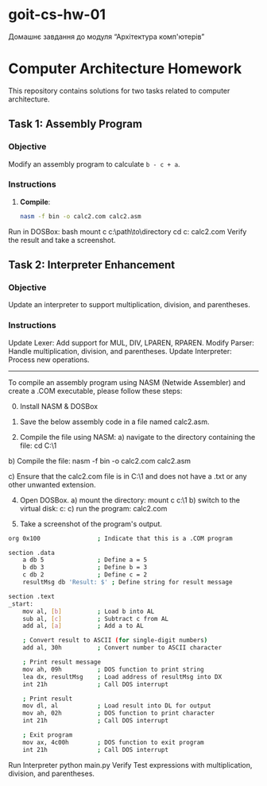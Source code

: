 # goit-cs-hw-01
Домашнє завдання до модуля “Архітектура комп'ютерів”

# Computer Architecture Homework

This repository contains solutions for two tasks related to computer architecture.

## Task 1: Assembly Program

### Objective
Modify an assembly program to calculate `b - c + a`.

### Instructions
1. **Compile**:
   ```bash
   nasm -f bin -o calc2.com calc2.asm
   ```
Run in DOSBox:
bash
mount c c:\path\to\directory
cd c:
calc2.com
Verify the result and take a screenshot.

## Task 2: Interpreter Enhancement

### Objective
Update an interpreter to support multiplication, division, and parentheses.

### Instructions
Update Lexer: Add support for MUL, DIV, LPAREN, RPAREN.
Modify Parser: Handle multiplication, division, and parentheses.
Update Interpreter: Process new operations.
__________________________________________________________________________________________________________________________________________________________________________________________________________________________________

To compile an assembly program using NASM (Netwide Assembler) and create a .COM executable, please follow these steps:

0. Install NASM & DOSBox
   
1.	Save the below assembly code in a file named calc2.asm.

2.	 Compile the file using NASM:
a)	navigate to the directory containing the file:
cd C:\1

b)	Compile the file:
nasm -f bin -o calc2.com calc2.asm

c)	Ensure that the calc2.com file is in C:\1 and does not have a .txt or any other unwanted extension.

4.	Open DOSBox.
a)	mount the directory:
mount c c:\1
b)	switch to the virtual disk:
c:
c)	run the program:
calc2.com

5.	Take a screenshot of the program's output.

```bash
org 0x100                ; Indicate that this is a .COM program

section .data
    a db 5               ; Define a = 5
    b db 3               ; Define b = 3
    c db 2               ; Define c = 2
    resultMsg db 'Result: $' ; Define string for result message

section .text
_start:
    mov al, [b]          ; Load b into AL
    sub al, [c]          ; Subtract c from AL
    add al, [a]          ; Add a to AL

    ; Convert result to ASCII (for single-digit numbers)
    add al, 30h          ; Convert number to ASCII character

    ; Print result message
    mov ah, 09h          ; DOS function to print string
    lea dx, resultMsg    ; Load address of resultMsg into DX
    int 21h              ; Call DOS interrupt

    ; Print result
    mov dl, al           ; Load result into DL for output
    mov ah, 02h          ; DOS function to print character
    int 21h              ; Call DOS interrupt

    ; Exit program
    mov ax, 4c00h        ; DOS function to exit program
    int 21h              ; Call DOS interrupt
```

Run Interpreter
python main.py
Verify
Test expressions with multiplication, division, and parentheses.
